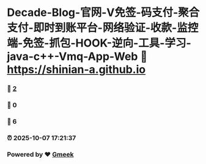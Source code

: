 # Decade-Blog-官网-V免签-码支付-聚合支付-即时到账平台-网络验证-收款-监控端-免签-抓包-HOOK-逆向-工具-学习-java-c++-Vmq-App-Web :link: https://shinian-a.github.io 
### :page_facing_up: [2](https://shinian-a.github.io/tag.html) 
### :speech_balloon: 0 
### :hibiscus: 6 
### :alarm_clock: 2025-10-07 17:21:37 
### Powered by :heart: [Gmeek](https://github.com/Meekdai/Gmeek)
